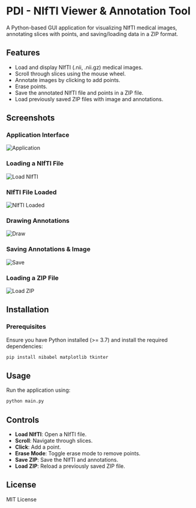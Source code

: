 # PDI - NIfTI Viewer & Annotation Tool

A Python-based GUI application for visualizing NIfTI medical images, annotating slices with points, and saving/loading data in a ZIP format.

## Features
- Load and display NIfTI (.nii, .nii.gz) medical images.
- Scroll through slices using the mouse wheel.
- Annotate images by clicking to add points.
- Erase points.
- Save the annotated NIfTI file and points in a ZIP file.
- Load previously saved ZIP files with image and annotations.

## Screenshots

### Application Interface
![Application](imgs/app.png)

### Loading a NIfTI File
![Load NIfTI](imgs/load_nifti.png)

### NIfTI File Loaded
![NIfTI Loaded](imgs/nifti_loaded.png)

### Drawing Annotations
![Draw](imgs/draw.png)

### Saving Annotations & Image
![Save](imgs/save.png)

### Loading a ZIP File
![Load ZIP](imgs/load_zip.png)

## Installation

### Prerequisites
Ensure you have Python installed (>= 3.7) and install the required dependencies:
```sh
pip install nibabel matplotlib tkinter
```

## Usage
Run the application using:
```sh
python main.py
```

## Controls
- **Load NIfTI**: Open a NIfTI file.
- **Scroll**: Navigate through slices.
- **Click**: Add a point.
- **Erase Mode**: Toggle erase mode to remove points.
- **Save ZIP**: Save the NIfTI and annotations.
- **Load ZIP**: Reload a previously saved ZIP file.

## License
MIT License

